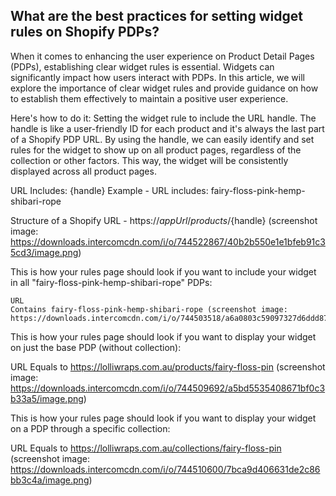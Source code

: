 ## What are the best practices for setting widget rules on Shopify PDPs?

When it comes to enhancing the user experience on Product Detail Pages (PDPs), establishing clear widget rules is essential. Widgets can significantly impact how users interact with PDPs. In this article, we will explore the importance of clear widget rules and provide guidance on how to establish them effectively to maintain a positive user experience.


Here's how to do it:
Setting the widget rule to include the URL handle. The handle is like a user-friendly ID for each product and it's always the last part of a Shopify PDP URL. By using the handle, we can easily identify and set rules for the widget to show up on all product pages, regardless of the collection or other factors. This way, the widget will be consistently displayed across all product pages.


URL Includes: {handle}
Example - URL includes: fairy-floss-pink-hemp-shibari-rope


Structure of a Shopify URL - https://${appUrl}/products/${handle} (screenshot image: https://downloads.intercomcdn.com/i/o/744522867/40b2b550e1e1bfeb91c35cd3/image.png)


This is how your rules page should look if you want to include your widget in all "fairy-floss-pink-hemp-shibari-rope" PDPs:

    URL
    Contains fairy-floss-pink-hemp-shibari-rope (screenshot image: https://downloads.intercomcdn.com/i/o/744503518/a6a0803c59097327d6ddd875/image.png)


This is how your rules page should look if you want to display your widget on just the base PDP (without collection):

  URL
    Equals to https://lolliwraps.com.au/products/fairy-floss-pin (screenshot image: https://downloads.intercomcdn.com/i/o/744509692/a5bd5535408671bf0c3b33a5/image.png)



This is how your rules page should look if you want to display your widget on a PDP through a specific collection:

 URL
     Equals to https://lolliwraps.com.au/collections/fairy-floss-pin (screenshot image: https://downloads.intercomcdn.com/i/o/744510600/7bca9d406631de2c86bb3c4a/image.png)

